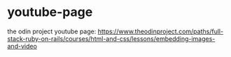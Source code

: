 # youtube-page
the odin project youtube page: https://www.theodinproject.com/paths/full-stack-ruby-on-rails/courses/html-and-css/lessons/embedding-images-and-video
